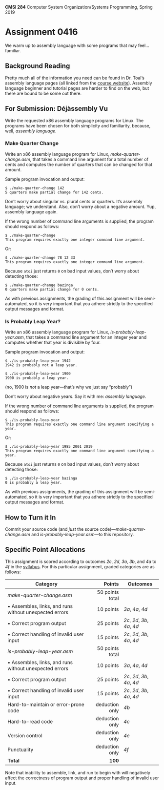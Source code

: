 **CMSI 284** Computer System Organization/Systems Programming, Spring 2019

# Assignment 0416
We warm up to assembly language with some programs that may feel…familiar.

## Background Reading
Pretty much all of the information you need can be found in Dr. Toal’s assembly language pages (all linked from the [course website](https://dondi.lmu.build/spring2019/cmsi284)). Assembly language beginner and tutorial pages are harder to find on the web, but there are bound to be some out there.

## For Submission: Déjàssembly Vu
Write the requested x86 assembly language programs for Linux. The programs have been chosen for both simplicity and familiarity, because, well, _assembly language_.

### Make Quarter Change
Write an x86 assembly language program for Linux, _make-quarter-change.asm_, that takes a command line argument for a total number of cents and computes the number of quarters that can be changed for that amount.

Sample program invocation and output:

    $ ./make-quarter-change 142
    5 quarters make partial change for 142 cents.

Don’t worry about singular vs. plural cents or quarters. It’s assembly language; we understand. Also, don’t worry about a negative amount. Yup, assembly language again.

If the wrong number of command line arguments is supplied, the program should respond as follows:

    $ ./make-quarter-change
    This program requires exactly one integer command line argument.

Or:

    $ ./make-quarter-change 78 12 33
    This program requires exactly one integer command line argument.

Because `atoi` just returns `0` on bad input values, don’t worry about detecting those:

    $ ./make-quarter-change bazinga
    0 quarters make partial change for 0 cents.

As with previous assignments, the grading of this assignment will be semi-automated, so it is very important that you adhere strictly to the specified output messages and format.

### Is Probably Leap Year?
Write an x86 assembly language program for Linux, _is-probably-leap-year.asm_, that takes a command line argument for an integer year and computes whether that year is divisible by four.

Sample program invocation and output:

    $ ./is-probably-leap-year 1942
    1942 is probably not a leap year.
    
    $ ./is-probably-leap-year 1900
    1900 is probably a leap year.

(no, 1900 is _not_ a leap year—that’s why we just say “probably”)

Don’t worry about negative years. Say it with me: _assembly language_.

If the wrong number of command line arguments is supplied, the program should respond as follows:

    $ ./is-probably-leap-year
    This program requires exactly one command line argument specifying a year.

Or:

    $ ./is-probably-leap-year 1985 2001 2019
    This program requires exactly one command line argument specifying a year.

Because `atoi` just returns `0` on bad input values, don’t worry about detecting those:

    $ ./is-probably-leap-year bazinga
    0 is probably a leap year.

As with previous assignments, the grading of this assignment will be semi-automated, so it is very important that you adhere strictly to the specified output messages and format.

## How to Turn it In
Commit your source code (and _just_ the source code)—_make-quarter-change.asm_ and _is-probably-leap-year.asm_—to this repository.

## Specific Point Allocations
This assignment is scored according to outcomes _2c_, _2d_, _3a_, _3b_, and _4a_ to _4f_ in the [syllabus](https://dondi.lmu.build/spring2019/cmsi284/cmsi284-spring2019-syllabus.pdf). For this particular assignment, graded categories are as follows:

| Category | Points | Outcomes |
| -------- | -----: | -------- |
| _make-quarter-change.asm_ | 50 points total | |
| • Assembles, links, and runs without unexpected errors | 10 points | _3a_, _4a_, _4d_ |
| • Correct program output | 25 points | _2c_, _2d_, _3b_, _4a_, _4d_ |
| • Correct handling of invalid user input | 15 points | _2c_, _2d_, _3b_, _4a_, _4d_ |
| _is-probably-leap-year.asm_ | 50 points total | |
| • Assembles, links, and runs without unexpected errors | 10 points | _3a_, _4a_, _4d_ |
| • Correct program output | 25 points | _2c_, _2d_, _3b_, _4a_, _4d_ |
| • Correct handling of invalid user input | 15 points | _2c_, _2d_, _3b_, _4a_, _4d_ |
| Hard-to-maintain or error-prone code | deduction only | _4b_ |
| Hard-to-read code | deduction only | _4c_ |
| Version control | deduction only | _4e_ |
| Punctuality | deduction only | _4f_ |
| **Total** | **100** |

Note that inability to assemble, link, and run to begin with will negatively affect the correctness of program output and proper handling of invalid user input.
